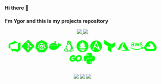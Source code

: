 ### Hi there 👋
### I'm Ygor and this is my projects repository

<div align="center">
  <a href="https://github.com/ynocce">
  <img height="180em" src="https://github-readme-stats.vercel.app/api?username=ynocce&show_icons=true&theme=chartreuse-dark&include_all_commits=true&count_private=true&mode=weekly"/>
  <img height="180em" src="https://github-readme-stats.vercel.app/api/top-langs/?username=ynocce&layout=compact&langs_count=16&theme=chartreuse-dark"/>
</div>

<div align="center" style="display: inline_block"><br>
    <img align="center" alt="AzDevOps" width="40" src=imagens_tecnologias/AzDevOps.png>
    <img align="center" alt="git" width="40" src=imagens_tecnologias/Git.png>
    <img align="center" alt="kubernets" width="40" src=imagens_tecnologias/kubernetes.png>
    <img align="center" alt="docker" width="40" src=imagens_tecnologias/docker1.png>
    <img align="center" alt="linux" width="40" src=imagens_tecnologias/linux.png>
    <img align="center" alt="prometheus" width="40" src=imagens_tecnologias/prometheus.png>
    <img align="center" alt="ansible" width="40" src=imagens_tecnologias/ansible.png>
    <img align="center" alt="terraform" width="40" src=imagens_tecnologias/terraform.png>
    <img align="center" alt="azure" width="40" src=imagens_tecnologias/azure.png>
    <img align="center" alt="aws" width="40" src=imagens_tecnologias/aws1.png>
    <img align="center" alt="gcp" width="40" src=imagens_tecnologias/GCP.png>
    <img align="center" alt="golang" width="40" src=imagens_tecnologias/golang.png>
    <img align="center" alt="python" width="40" src=imagens_tecnologias/python.png>
  
</div>

##

<div align="center" style="display: inline_block">
  <a href = "mailto:ygorleonardo59@gmail.com"><img src="https://img.shields.io/badge/Gmail-D14836?style=for-the-badge&logo=gmail&logoColor=white" target="_blank"></a>
   <a href="https://www.linkedin.com/in/ygornocce/" target="_blank"><img src="https://img.shields.io/badge/-LinkedIn-%230077B5?style=for-the-badge&logo=linkedin&logoColor=white" target="_blank"></a>  
   <a href = "mailto:ygorleonardo59@outlook.com"><img width= "150" src="https://img.shields.io/badge/Microsoft_Outlook-0078D4?" target="_blank"></a>
</div>
   
##
